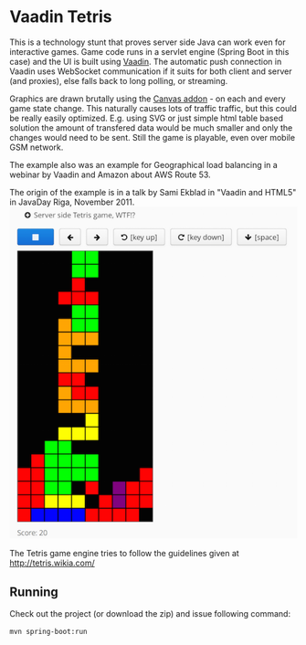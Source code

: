 # Vaadin Tetris

This is a technology stunt that proves server side Java can work even for
interactive games. Game code runs in a servlet engine (Spring Boot in this case) and the UI is built using
[Vaadin](http://vaadin.com/). The automatic push connection in Vaadin uses 
WebSocket communication if it suits for both client and server (and proxies), 
else falls back to long polling, or streaming. 

Graphics are drawn brutally using the [Canvas addon](https://vaadin.com/directory/component/canvas-java) - on 
each and every game state change. This naturally causes lots of traffic
traffic, but this could be really easily optimized. E.g. using SVG or just simple html table based solution the amount of transfered data
 would be much smaller and only the changes would need to be sent. 
Still the game is playable, even over mobile GSM network.

The example also was an example for Geographical load balancing in a webinar by Vaadin and Amazon about AWS Route 53. 


The origin of the example is in a talk by Sami Ekblad in "Vaadin and HTML5" in JavaDay Riga, November 2011.
![Screenshot](https://raw.githubusercontent.com/mstahv/VaadinTetris/master/vaadin-tetris.png)

The Tetris game engine tries to follow the guidelines given at  http://tetris.wikia.com/

## Running

Check out the project (or download the zip) and issue following command:

    mvn spring-boot:run

